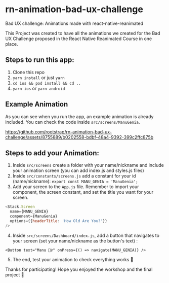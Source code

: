 # rn-animation-bad-ux-challenge
Bad UX challenge: Animations made with react-native-reanimated 

This Project was created to have all the animations we created for the Bad UX Challenge proposed in the React Native Reanimated Course in one place. 

## Steps to run this app:

1. Clone this repo
2. `yarn install` or just `yarn`
3. `cd ios && pod install && cd ..`
4. `yarn ios` or `yarn android`

## Example Animation

As you can see when you run the app, an example animation is already included. You can check the code inside `src/screens/ManuGenia`. 

https://github.com/rootstrap/rn-animation-bad-ux-challenge/assets/8755889/b0202558-bdbf-48a4-9392-399c2ffc875b

## Steps to add your Animation:

1. Inside `src/screens` create a folder with your name/nickname and include your animation screen (you can add index.js and styles.js files)
2. Inside `src/constants/screens.js` add a constant for your id (name/nickname):  `export const MANU_GENIA = 'ManuGenia';`
3. Add your screen to the `App.js` file. Remember to import your component, the screen constant, and set the title you want for your screen.

```js
<Stack.Screen
  name={MANU_GENIA}
  component={ManuGenia}
  options={{headerTitle: 'How Old Are You?'}}
/>
```

4. Inside `src/screens/Dashboard/index.js`, add a button that navigates to your screen (set your name/nickname as the button's text) :
   
`<Button text="Manu 🧞‍♀️" onPress={() => navigate(MANU_GENIA)} />`

5. The end, test your animation to check everything works 💪

Thanks for participating! Hope you enjoyed the workshop and the final project 💜
